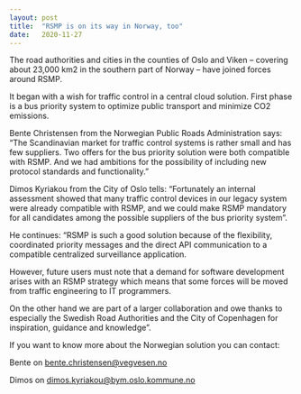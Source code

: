 ```yaml
---
layout: post
title:  "RSMP is on its way in Norway, too"
date:   2020-11-27
---
```


The road authorities and cities in the counties of Oslo and Viken – covering about 23,000 km2 in the southern part of Norway – have joined forces around RSMP.

It began with a wish for traffic control in a central cloud solution. First phase is a bus priority system to optimize public transport and minimize CO2 emissions.

Bente Christensen from the Norwegian Public Roads Administration says: “The Scandinavian market for traffic control systems is rather small and has few suppliers. Two offers for the bus priority solution were both compatible with RSMP. And we had ambitions for the possibility of including new protocol standards and functionality.”

Dimos Kyriakou from the City of Oslo tells: “Fortunately an internal assessment showed that many traffic control devices in our legacy system were already compatible with RSMP, and we could make RSMP mandatory for all candidates among the possible suppliers of the bus priority system”.

He continues: “RSMP is such a good solution because of the flexibility, coordinated priority messages and the direct API communication to a compatible centralized surveillance application.

However, future users must note that a demand for software development arises with an RSMP strategy which means that some forces will be moved from traffic engineering to IT programmers.

On the other hand we are part of a larger collaboration and owe thanks to especially the Swedish Road Authorities and the City of Copenhagen for inspiration, guidance and knowledge”.

If you want to know more about the Norwegian solution you can contact:

Bente on [bente.christensen@vegvesen.no](mailto:bente.christensen@vegvesen.no)

Dimos on [dimos.kyriakou@bym.oslo.kommune.no](mailto:dimos.kyriakou@bym.oslo.kommune.no)
